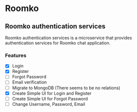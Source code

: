 # Roomko

## Roomko authentication services

Roomko authentication services is a microservice that provides authentication services for Roomko chat application.


### Features

- [x] Login
- [x] Register
- [ ] Forgot Password
- [ ] Email verification 
- [ ] Migrate to MongoDB (There seems to be no relations)
- [x] Create Simple UI for Login and Register
- [ ] Create Simple UI for Forgot Password
- [ ] Change Username, Password, Email 